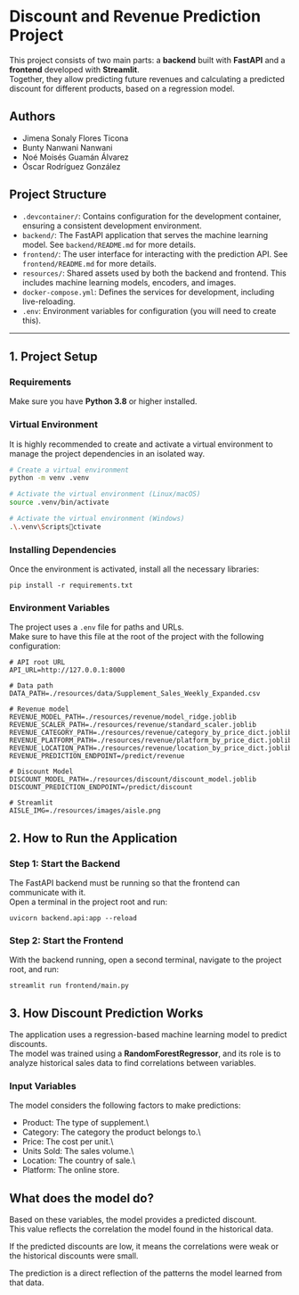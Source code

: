 # Discount and Revenue Prediction Project

This project consists of two main parts: a **backend** built with
**FastAPI** and a **frontend** developed with **Streamlit**.\
Together, they allow predicting future revenues and calculating a
predicted discount for different products, based on a regression model.

## Authors

-   Jimena Sonaly Flores Ticona
-   Bunty Nanwani Nanwani
-   Noé Moisés Guamán Álvarez
-   Óscar Rodríguez González

## Project Structure
-   `.devcontainer/`: Contains configuration for the development container, ensuring a consistent development environment.
-   `backend/`: The FastAPI application that serves the machine learning model. See `backend/README.md` for more details.
-   `frontend/`: The user interface for interacting with the prediction API. See `frontend/README.md` for more details.
-   `resources/`: Shared assets used by both the backend and frontend. This includes machine learning models, encoders, and images.
-   `docker-compose.yml`: Defines the services for development, including live-reloading.
-   `.env`: Environment variables for configuration (you will need to create this).
------------------------------------------------------------------------

## 1. Project Setup

### Requirements

Make sure you have **Python 3.8** or higher installed.

### Virtual Environment

It is highly recommended to create and activate a virtual environment to
manage the project dependencies in an isolated way.

``` bash
# Create a virtual environment
python -m venv .venv

# Activate the virtual environment (Linux/macOS)
source .venv/bin/activate

# Activate the virtual environment (Windows)
.\.venv\Scriptsctivate
```

### Installing Dependencies

Once the environment is activated, install all the necessary libraries:

    pip install -r requirements.txt

### Environment Variables

The project uses a `.env` file for paths and URLs.\
Make sure to have this file at the root of the project with the
following configuration:

    # API root URL
    API_URL=http://127.0.0.1:8000

    # Data path
    DATA_PATH=./resources/data/Supplement_Sales_Weekly_Expanded.csv

    # Revenue model
    REVENUE_MODEL_PATH=./resources/revenue/model_ridge.joblib
    REVENUE_SCALER_PATH=./resources/revenue/standard_scaler.joblib
    REVENUE_CATEGORY_PATH=./resources/revenue/category_by_price_dict.joblib
    REVENUE_PLATFORM_PATH=./resources/revenue/platform_by_price_dict.joblib
    REVENUE_LOCATION_PATH=./resources/revenue/location_by_price_dict.joblib
    REVENUE_PREDICTION_ENDPOINT=/predict/revenue

    # Discount Model
    DISCOUNT_MODEL_PATH=./resources/discount/discount_model.joblib
    DISCOUNT_PREDICTION_ENDPOINT=/predict/discount

    # Streamlit
    AISLE_IMG=./resources/images/aisle.png

## 2. How to Run the Application

### Step 1: Start the Backend

The FastAPI backend must be running so that the frontend can communicate
with it.\
Open a terminal in the project root and run:

    uvicorn backend.api:app --reload

### Step 2: Start the Frontend

With the backend running, open a second terminal, navigate to the
project root, and run:

    streamlit run frontend/main.py

## 3. How Discount Prediction Works

The application uses a regression-based machine learning model to
predict discounts.\
The model was trained using a **RandomForestRegressor**, and its role is
to analyze historical sales data to find correlations between variables.

### Input Variables

The model considers the following factors to make predictions:

-   Product: The type of supplement.\
-   Category: The category the product belongs to.\
-   Price: The cost per unit.\
-   Units Sold: The sales volume.\
-   Location: The country of sale.\
-   Platform: The online store.

## What does the model do?

Based on these variables, the model provides a predicted discount.\
This value reflects the correlation the model found in the historical
data.

If the predicted discounts are low, it means the correlations were weak
or the historical discounts were small.

The prediction is a direct reflection of the patterns the model learned
from that data.
